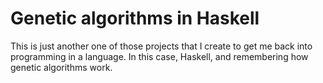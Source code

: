 # Genetic algorithms in Haskell

This is just another one of those projects that I create to get me back into programming in a language. In this case, Haskell, and remembering how genetic algorithms work.


